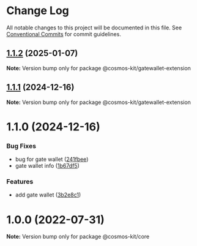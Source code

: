 # Change Log

All notable changes to this project will be documented in this file.
See [Conventional Commits](https://conventionalcommits.org) for commit guidelines.

## [1.1.2](https://github.com/cosmology-tech/cosmos-kit/compare/@cosmos-kit/gatewallet-extension@1.1.1...@cosmos-kit/gatewallet-extension@1.1.2) (2025-01-07)

**Note:** Version bump only for package @cosmos-kit/gatewallet-extension





## [1.1.1](https://github.com/cosmology-tech/cosmos-kit/compare/@cosmos-kit/gatewallet-extension@1.1.0...@cosmos-kit/gatewallet-extension@1.1.1) (2024-12-16)

**Note:** Version bump only for package @cosmos-kit/gatewallet-extension





# 1.1.0 (2024-12-16)


### Bug Fixes

* bug for gate wallet ([241fbee](https://github.com/cosmology-tech/cosmos-kit/commit/241fbee0c560040765bb06b20ea96c7ebc721186))
* gate wallet info ([1b67df5](https://github.com/cosmology-tech/cosmos-kit/commit/1b67df5f50f26107688d5cc0b2f9262ea0f1897f))


### Features

* add gate wallet ([3b2e8c1](https://github.com/cosmology-tech/cosmos-kit/commit/3b2e8c16872ee7443cdaf69a724f710f6e055a32))





# 1.0.0 (2022-07-31)

**Note:** Version bump only for package @cosmos-kit/core
